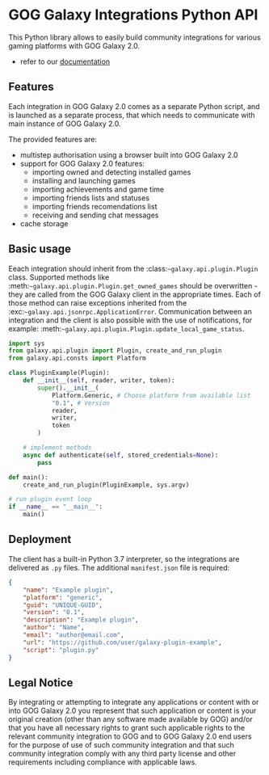 # GOG Galaxy Integrations Python API

This Python library allows to easily build community integrations for various gaming platforms with GOG Galaxy 2.0.

- refer to our <a href='https://galaxy-integrations-python-api.readthedocs.io'>documentation</a>

## Features

Each integration in GOG Galaxy 2.0 comes as a separate Python script, and is launched as a separate process, that which needs to communicate with main instance of GOG Galaxy 2.0.

The provided features are:

- multistep authorisation using a browser built into GOG Galaxy 2.0
- support for GOG Galaxy 2.0 features:
    - importing owned and detecting installed games
    - installing and launching games
    - importing achievements and game time
    - importing friends lists and statuses
    - importing friends recomendations list
    - receiving and sending chat messages
- cache storage

## Basic usage

Eeach integration should inherit from the :class:`~galaxy.api.plugin.Plugin` class. Supported methods like :meth:`~galaxy.api.plugin.Plugin.get_owned_games` should be overwritten - they are called from the GOG Galaxy client in the appropriate times.
Each of those method can raise exceptions inherited from the :exc:`~galaxy.api.jsonrpc.ApplicationError`.
Communication between an integration and the client is also possible with the use of notifications, for example: :meth:`~galaxy.api.plugin.Plugin.update_local_game_status`.

```python
import sys
from galaxy.api.plugin import Plugin, create_and_run_plugin
from galaxy.api.consts import Platform

class PluginExample(Plugin):
    def __init__(self, reader, writer, token):
        super().__init__(
            Platform.Generic, # Choose platform from available list
            "0.1", # Version
            reader,
            writer,
            token
        )

    # implement methods
    async def authenticate(self, stored_credentials=None):
        pass

def main():
    create_and_run_plugin(PluginExample, sys.argv)

# run plugin event loop
if __name__ == "__main__":
    main()
```

## Deployment

The client has a built-in Python 3.7 interpreter, so the integrations are delivered as `.py` files.
The additional `manifest.json` file is required:

```json
{
    "name": "Example plugin",
    "platform": "generic",
    "guid": "UNIQUE-GUID",
    "version": "0.1",
    "description": "Example plugin",
    "author": "Name",
    "email": "author@email.com",
    "url": "https://github.com/user/galaxy-plugin-example",
    "script": "plugin.py"
}
```
## Legal Notice

By integrating or attempting to integrate any applications or content with or into GOG Galaxy 2.0 you represent that such application or content is your original creation (other than any software made available by GOG) and/or that you have all necessary rights to grant such applicable rights to the relevant community integration to GOG and to GOG Galaxy 2.0 end users for the purpose of use of such community integration and that such community integration comply with any third party license and other requirements including compliance with applicable laws.
